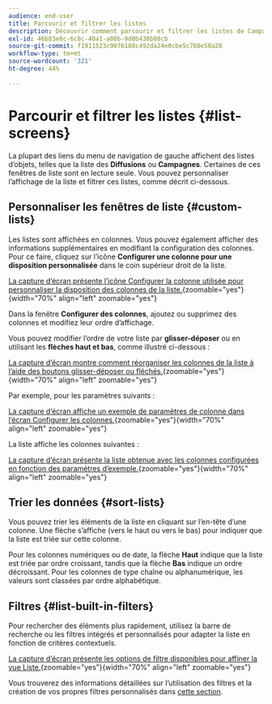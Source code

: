 ```yaml
---
audience: end-user
title: Parcourir et filtrer les listes
description: Découvrir comment parcourir et filtrer les listes de Campaign Web v8
exl-id: 46b83e8c-6c8c-40a1-a08b-9d0b438b80cb
source-git-commit: f1911523c9076188c492da24e0cbe5c760e58a28
workflow-type: tm+mt
source-wordcount: '321'
ht-degree: 44%

---
```


# Parcourir et filtrer les listes {#list-screens}

La plupart des liens du menu de navigation de gauche affichent des listes d’objets, telles que la liste des **Diffusions** ou **Campagnes**. Certaines de ces fenêtres de liste sont en lecture seule. Vous pouvez personnaliser l’affichage de la liste et filtrer ces listes, comme décrit ci-dessous.

## Personnaliser les fenêtres de liste {#custom-lists}

Les listes sont affichées en colonnes. Vous pouvez également afficher des informations supplémentaires en modifiant la configuration des colonnes. Pour ce faire, cliquez sur l’icône **Configurer une colonne pour une disposition personnalisée** dans le coin supérieur droit de la liste.

[La capture d’écran présente l’icône Configurer la colonne utilisée pour personnaliser la disposition des colonnes de la liste.](assets/config-columns.png){zoomable="yes"}{width="70%" align="left" zoomable="yes"}

Dans la fenêtre **Configurer des colonnes**, ajoutez ou supprimez des colonnes et modifiez leur ordre d’affichage.

Vous pouvez modifier l’ordre de votre liste par **glisser-déposer** ou en utilisant les **flèches haut et bas**, comme illustré ci-dessous :

[La capture d’écran montre comment réorganiser les colonnes de la liste à l’aide des boutons glisser-déposer ou fléchés.](assets/list-reorder.png){zoomable="yes"}{width="70%" align="left" zoomable="yes"}

Par exemple, pour les paramètres suivants :

[La capture d’écran affiche un exemple de paramètres de colonne dans l’écran Configurer les colonnes.](assets/columns.png){zoomable="yes"}{width="70%" align="left" zoomable="yes"}

La liste affiche les colonnes suivantes :

[La capture d’écran présente la liste obtenue avec les colonnes configurées en fonction des paramètres d’exemple.](assets/column-sample.png){zoomable="yes"}{width="70%" align="left" zoomable="yes"}

## Trier les données {#sort-lists}

Vous pouvez trier les éléments de la liste en cliquant sur l’en-tête d’une colonne. Une flèche s’affiche (vers le haut ou vers le bas) pour indiquer que la liste est triée sur cette colonne.

Pour les colonnes numériques ou de date, la flèche **Haut** indique que la liste est triée par ordre croissant, tandis que la flèche **Bas** indique un ordre décroissant. Pour les colonnes de type chaîne ou alphanumérique, les valeurs sont classées par ordre alphabétique.

## Filtres {#list-built-in-filters}

Pour rechercher des éléments plus rapidement, utilisez la barre de recherche ou les filtres intégrés et personnalisés pour adapter la liste en fonction de critères contextuels.

[La capture d’écran présente les options de filtre disponibles pour affiner la vue Liste.](assets/filter.png){zoomable="yes"}{width="70%" align="left" zoomable="yes"}

Vous trouverez des informations détaillées sur l’utilisation des filtres et la création de vos propres filtres personnalisés dans [cette section](../query/filter.md).

<!--
## Use advanced attributes {#adv-attributes}

>[!CONTEXTUALHELP]
>id="acw_attributepicker_advancedfields"
>title="Display advanced attributes"
>abstract="Only the most common attributes are displayed by default in the attribute list. Activate the **Display advanced attributes** toggle to see all available attributes for the current list in the left palette of the rule builder, such as nodes, groupings, 1-1 links, 1-N links."

>[!CONTEXTUALHELP]
>id="acw_rulebuilder_advancedfields"
>title="Rule builder advanced fields"
>abstract="Only the most common attributes are displayed by default in the attribute list. Activate the **Display advanced attributes** toggle to see all available attributes for the current list in the left palette of the rule builder, such as nodes, groupings, 1-1 links, 1-N links."

>[!CONTEXTUALHELP]
>id="acw_rulebuilder_properties_advanced"
>title="Rule builder advanced attributes"
>abstract="Only the most common attributes are displayed by default in the attribute list. Activate the **Display advanced attributes** toggle to see all available attributes for the current list in the left palette of the rule builder, such as nodes, groupings, 1-1 links, 1-N links."

Only the most common attributes are displayed by default in the attribute list and filter configuration screens. Attributes set as `advanced` attributes in the data schema are hidden from the configuration screens.

Activate the **Display advanced attributes** toggle to see all available attributes for the current list in the left palette of the rule builder, such as nodes, groupings, 1-1 links, 1-N links. The attribute list updates instantly.

[The screenshot shows the Display advanced attributes toggle used to reveal hidden attributes in the rule builder palette.](assets/adv-toggle.png){zoomable="yes"}{width="70%" align="left" zoomable="yes"}
-->